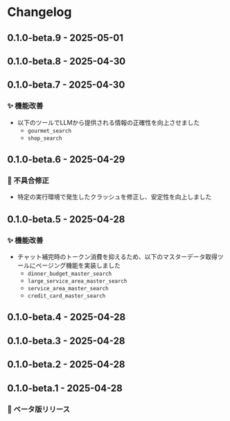 # Changelog

## 0.1.0-beta.9 - 2025-05-01

## 0.1.0-beta.8 - 2025-04-30

## 0.1.0-beta.7 - 2025-04-30

### ✨ 機能改善

- 以下のツールでLLMから提供される情報の正確性を向上させました
  - `gourmet_search`
  - `shop_search`

## 0.1.0-beta.6 - 2025-04-29

### 🐛 不具合修正

- 特定の実行環境で発生したクラッシュを修正し、安定性を向上しました

## 0.1.0-beta.5 - 2025-04-28

### ✨ 機能改善

- チャット補完時のトークン消費を抑えるため、以下のマスターデータ取得ツールにページング機能を実装しました  
    - `dinner_budget_master_search`
    - `large_service_area_master_search`
    - `service_area_master_search`
    - `credit_card_master_search`

## 0.1.0-beta.4 - 2025-04-28

## 0.1.0-beta.3 - 2025-04-28

## 0.1.0-beta.2 - 2025-04-28

## 0.1.0-beta.1 - 2025-04-28

### 🎉 ベータ版リリース
